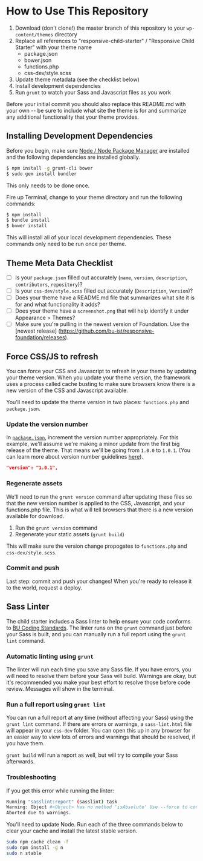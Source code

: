 
# How to Use This Repository

1. Download (don't clone!) the master branch of this repository to your `wp-content/themes` directory
2. Replace all references to "responsive-child-starter" / "Responsive Child Starter" with your theme name
	- package.json
	- bower.json
	- functions.php
	- css-dev/style.scss
3. Update theme metadata (see the checklist below)
4. Install development dependencies
5. Run `grunt` to watch your Sass and Javascript files as you work

Before your initial commit you should also replace this README.md with your own -- be sure to include what site the theme is for and summarize any additional functionality that your theme provides.

## Installing Development Dependencies

Before you begin, make sure [Node / Node Package Manager](http://nodejs.org/) are installed and the following dependencies are installed globally.

```bash
$ npm install -g grunt-cli bower
$ sudo gem install bundler
```

This only needs to be done once.

Fire up Terminal, change to your theme directory and run the following commands:

```bash
$ npm install
$ bundle install
$ bower install
```

This will install all of your local development dependencies. These commands only need to be run once per theme.

## Theme Meta Data Checklist

- [ ] Is your `package.json` filled out accurately (`name`, `version`, `description`, `contributors`, `repository`)?
- [ ] Is your `css-dev/style.scss` filled out accurately (`Description`, `Version`)?
- [ ] Does your theme have a README.md file that summarizes what site it is for and what functionality it adds?
- [ ] Does your theme have a `screenshot.png` that will help identify it under Appearance > Themes?
- [ ] Make sure you're pulling in the newest version of Foundation. Use the [newest release] (https://github.com/bu-ist/responsive-foundation/releases).

## Force CSS/JS to refresh

You can force your CSS and Javascript to refresh in your theme by updating your theme version. When you update your theme version, the framework uses a process called cache busting to make sure browsers know there is a new version of the CSS and Javascript available.

You'll need to update the theme version in two places: `functions.php` and `package.json`.

### Update the version number

In [`package.json`](https://github.com/bu-ist/responsive-child-starter/blob/master/package.json#L3), increment the version number appropriately. For this example, we'll assume we're making a minor update from the first big release of the theme. That means we'll be going from `1.0.0` to `1.0.1`. (You can learn more about version number guidelines [here](http://semver.org/)).

```json
"version": "1.0.1",
```

### Regenerate assets

We'll need to run the `grunt version` command after updating these files so that the new version number is applied to the CSS, Javascript, and your functions.php file. This is what will tell browsers that there is a new version available for download.

1. Run the `grunt version` command
2. Regenerate your static assets (`grunt build`)

This will make sure the version change propogates to `functions.php` and `css-dev/style.scss`.

### Commit and push

Last step: commit and push your changes! When you're ready to release it to the world, request a deploy.

## Sass Linter

The child starter includes a Sass linter to help ensure your code conforms to [BU Coding Standards](https://github.com/bu-ist/coding-standards). The linter runs on the `grunt` command just before your Sass is built, and you can manually run a full report using the `grunt lint` command.

### Automatic linting using `grunt`

The linter will run each time you save any Sass file. If you have errors, you will need to resolve them before your Sass will build. Warnings are okay, but it's recommended you make your best effort to resolve those before code review. Messages will show in the terminal.

### Run a full report using `grunt lint`

You can run a full report at any time (without affecting your Sass) using the `grunt lint` command. If there are errors or warnings, a `sass-lint.html` file will appear in your `css-dev` folder. You can open this up in any browser for an easier way to view lots of errors and warnings that should be resolved, if you have them.

`grunt build` will run a report as well, but will try to compile your Sass afterwards.

### Troubleshooting

If you get this error while running the linter:

```bash
Running "sasslint:report" (sasslint) task
Warning: Object #<Object> has no method 'isAbsolute' Use --force to continue.
Aborted due to warnings.
```

You'll need to update Node. Run each of the three commands below to clear your cache and install the latest stable version.

```bash
sudo npm cache clean -f
sudo npm install -g n
sudo n stable
```